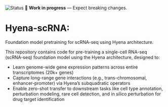 ![Status](https://img.shields.io/badge/status-under_development-yellow?style=for-the-badge)
🚧 **Work in progress** — Expect breaking changes.


# Hyena-scRNA: 
Foundation model pretraining for scRNA-seq using Hyena architecture.

This repository contains code for pre-training a single-cell RNA-seq (scRNA-seq) foundation model using the Hyena architecture, designed to:

- Learn genome-wide gene expression patterns across entire transcriptomes (20k+ genes)
- Capture long-range gene interactions (e.g., trans-chromosomal, enhancer-promoter) via Hyena’s subquadratic operators
- Enable zero-shot transfer to downstream tasks like cell type annotation, perturbation modeling, rare cell detection, and in silico perturbation for drug target identification

